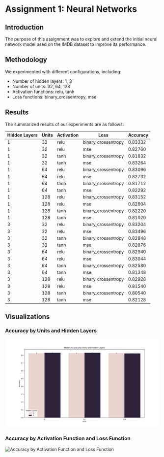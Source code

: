 # Assignment 1: Neural Networks

## Introduction
The purpose of this assignment was to explore and extend the initial neural network model used on the IMDB dataset to improve its performance.


## Methodology
We experimented with different configurations, including:
- Number of hidden layers: 1, 3
- Number of units: 32, 64, 128
- Activation functions: relu, tanh
- Loss functions: binary_crossentropy, mse




## Results
The summarized results of our experiments are as follows:

| Hidden Layers | Units | Activation | Loss | Accuracy |
|---------------|-------|------------|------|----------|
| 1             | 32    | relu       | binary_crossentropy | 0.83332 |
| 1             | 32    | relu       | mse                | 0.82760 |
| 1             | 32    | tanh       | binary_crossentropy | 0.81832 |
| 1             | 32    | tanh       | mse                | 0.83264 |
| 1             | 64    | relu       | binary_crossentropy | 0.83096 |
| 1             | 64    | relu       | mse                | 0.82732 |
| 1             | 64    | tanh       | binary_crossentropy | 0.81712 |
| 1             | 64    | tanh       | mse                | 0.82292 |
| 1             | 128   | relu       | binary_crossentropy | 0.83152 |
| 1             | 128   | relu       | mse                | 0.82604 |
| 1             | 128   | tanh       | binary_crossentropy | 0.82220 |
| 1             | 128   | tanh       | mse                | 0.81020 |
| 3             | 32    | relu       | binary_crossentropy | 0.83204 |
| 3             | 32    | relu       | mse                | 0.83496 |
| 3             | 32    | tanh       | binary_crossentropy | 0.82848 |
| 3             | 32    | tanh       | mse                | 0.82876 |
| 3             | 64    | relu       | binary_crossentropy | 0.82940 |
| 3             | 64    | relu       | mse                | 0.83044 |
| 3             | 64    | tanh       | binary_crossentropy | 0.82580 |
| 3             | 64    | tanh       | mse                | 0.81348 |
| 3             | 128   | relu       | binary_crossentropy | 0.82928 |
| 3             | 128   | relu       | mse                | 0.81540 |
| 3             | 128   | tanh       | binary_crossentropy | 0.80540 |
| 3             | 128   | tanh       | mse                | 0.82128 |




## Visualizations
### Accuracy by Units and Hidden Layers
![Accuracy by Units and Hidden Layers](accuracy_by_units_and_hidden_layers.png)




### Accuracy by Activation Function and Loss Function
![Accuracy by Activation Function and Loss Function](accuracy_by_activation_and_loss_function.png)


